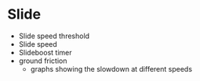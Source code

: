 # Slide

- Slide speed threshold
- Slide speed
- Slideboost timer
- ground friction
	- graphs showing the slowdown at different speeds